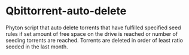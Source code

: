 # Qbittorrent-auto-delete
Phyton script that auto delete torrents that have fulfilled specified seed rules if set amount of free space on the drive is reached or number of seeding torrents are reached. Torrents are deleted in order of least ratio seeded in the last month.
